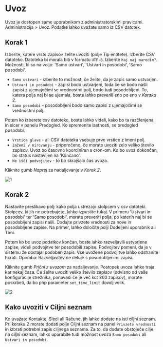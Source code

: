 # Uvoz

Uvoz je dostopen samo uporabnikom z administratorskimi pravicami. Administracija > Uvoz. Podatke lahko uvažate samo iz CSV datotek.

## Korak 1

Izberite, katere vrste zapisov želite uvoziti (polje Tip entitete). Izberite CSV datoteko. Datoteka bi morala biti v formatu `UTF-8`.
Izberite `Kaj naj naredim?`. Možnosti, ki so na voljo: 'Samo ustvari', 'Ustvari in posodobi', 'Samo posodobi'.

* `Samo ustvari` - izberite to možnost, če želite, da je zapis samo ustvarjen.
* `Ustvari in posodobi` - zapisi bodo ustvarjeni, toda če se bodo našli zapisi z ujemajočimi se vrednostmi polj, bodo tudi posodobljeni. To, katera polja naj bi se ujemala, boste lahko preverili eno po eno v _Koraku 2_.
* `Samo posodobi` - posodobljeni bodo samo zapisi z ujemajočimi se vrednostmi polj.

Potem ko izberete csv datoteko, boste lahko videli, kako bo ta razčlenjena, in sicer v panelu Predogled. Ko spremenite lastnosti, se predogled posodobi.

* `Vrstica glave` - ali CSV datoteka vsebuje prvo vrstico z imeni polj.
* `Zaženi v mirovanju` - priporočeno, če morate uvoziti zelo veliko število zapisov. Uvoz bo časovno koordiniran s cron-om. Ko bo uvoz dokončan, bo status nastavljen na 'Končano'.
* `Ne išči podvojitev` - to bo skrajšalo čas uvoza.

Kliknite gumb _Naprej_ za nadaljevanje v _Korak 2_.

![1](../_static/images/administration/import/step-1.png)

## Korak 2

Nastavite preslikavo polj: kako polja ustrezajo stolpcem v csv datoteki.
Stolpcev, ki jih ne potrebujete, lahko izpustite tukaj. V primeru 'Ustvari in posodobi' ter 'Samo posodobi', morate preveriti polja, po katerih naj bi se posodobljeni zapisi našli. Dodajte privzete vrednosti za nove in posodobljene zapise. Na primer, lahko določite polji Dodeljeni uporabnik ali Timi.

Potem ko bo uvoz podatkov končan, boste lahko razveljavili ustvarjene zapise, videli podvojitve ter posodobili zapise. Podvojitev pomeni, da je v sistemu že obstajal podoben zapis. Vse uvožene podvojitve lahko odstranite hkrati. Opomba: Razveljavitev ne deluje s posodobljenimi zapisi.

Kliknite gumb _Prični z uvozom_ za nadaljevanje. Postopek uvoza lahko traja kar nekaj časa. Če želite uvoziti veliko število zapisov (odvisno od vaše konfiguracije strežnika, ponavadi če je več kot 200 zapisov), morate poskrbeti, da bo php parameter `set_time_limit` dovolj velik.

![2](../_static/images/administration/import/step-2.png)

## Kako uvoziti v Ciljni seznam

Ko uvažate Kontakte, Sledi ali Račune, jih lahko dodate na isti ciljni seznam. Pri koraku 2 morate dodati polje Ciljni seznam na panel `Privzete vrednosti` in izbrati potrebni zapis ciljnega seznama. Za to, da dodate obstoječe cilje na ciljni seznam, lahko uporabite tudi možnost uvoza `Samo posodobi` ali `Ustvari in posodobi`.
